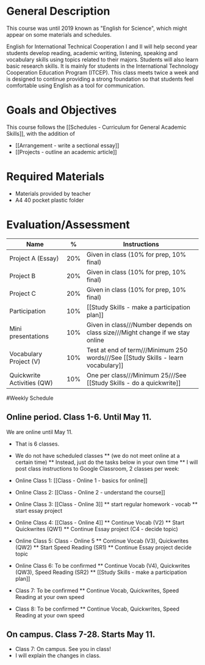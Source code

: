 # General Description
This course was until 2019 known as "English for Science", which might appear on some materials and schedules. 

English for International Technical Cooperation I and II will help second year students develop reading, academic writing, listening, speaking and vocabulary skills using topics related to their majors. Students will also learn basic research skills. It is mainly for students in the International Technology Cooperation Education Program (ITCEP). This class meets twice a week and is designed to continue providing a strong foundation so that students feel comfortable using English as a tool for communication.

# Goals and Objectives
This course follows the [[Schedules - Curriculum for General Academic Skills]], with the addition of
* [[Arrangement - write a sectional essay]]
* [[Projects - outline an academic article]]

# Required Materials
* Materials provided by teacher
* A4 40 pocket plastic folder

# Evaluation/Assessment
Name                        |%      |Instructions
----------------------------|-------|-------------
Project A (Essay)           |20%    |Given in class (10% for prep, 10% final)
Project B                   |20%    |Given in class (10% for prep, 10% final)
Project C                   |20%    |Given in class (10% for prep, 10% final)
Participation               |10%    |[[Study Skills - make a participation plan]] 
Mini presentations          |10%    |Given in class///Number depends on class size///Might change if we stay online
Vocabulary Project (V)      |10%    |Test at end of term///Minimum 250 words///See [[Study Skills - learn vocabulary]]
Quickwrite Activities (QW)  |10%    |One per class///Minimum 25///See [[Study Skills - do a quickwrite]]    




#Weekly Schedule
## Online period. Class 1-6. Until May 11. 
We are online until May 11. 
* That is 6 classes. 
* We do not have scheduled classes 
** (we do not meet online at a certain time)
** Instead, just do the tasks below in your own time
** I will post class instructions to Google Classroom, 2 classes per week:   


* Online Class 1: [[Class - Online 1 - basics for online]]
* Online Class 2: [[Class - Online 2 - understand the course]]
* Online Class 3: [[Class - Online 3]]
** start regular homework - vocab
** start essay project
* Online Class 4: [[Class - Online 4]]
** Continue Vocab (V2)
** Start Quickwrites (QW1)
** Continue Essay project (C4 - decide topic)
* Online Class 5: Class - Online 5
** Continue Vocab (V3), Quickwrites (QW2)
** Start Speed Reading (SR1)
** Continue Essay project decide topic
* Online Class 6: To be confirmed
** Continue Vocab (V4), Quickwrites (QW3), Speed Reading (SR2)
** [[Study Skills - make a participation plan]]
* Class 7: To be confirmed
** Continue Vocab, Quickwrites, Speed Reading at your own speed
* Class 8: To be confirmed
** Continue Vocab, Quickwrites, Speed Reading at your own speed

## On campus. Class 7-28. Starts May 11.
* Class 7: On campus. See you in class!
* I will explain the changes in class. 











